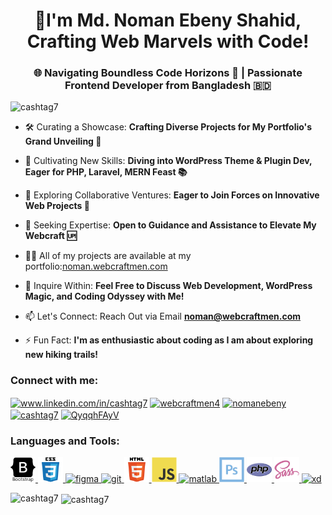 <h1 align="center">👋I'm Md. Noman Ebeny Shahid, Crafting Web Marvels with Code!</h1>
<h3 align="center">🌐 Navigating Boundless Code Horizons 🚀 | Passionate Frontend Developer from Bangladesh 🇧🇩</h3>

<p align="left"> <img src="https://komarev.com/ghpvc/?username=cashtag7&label=Profile%20views&color=0e75b6&style=flat" alt="cashtag7" /> </p>

- 🛠️ Curating a Showcase: **Crafting Diverse Projects for My Portfolio's Grand Unveiling 🚀**

- 🌱 Cultivating New Skills: **Diving into WordPress Theme & Plugin Dev, Eager for PHP, Laravel, MERN Feast 📚**

- 👯 Exploring Collaborative Ventures: **Eager to Join Forces on Innovative Web Projects 🤝**

- 🤝 Seeking Expertise: **Open to Guidance and Assistance to Elevate My Webcraft 🆙**

- 👨‍💻 All of my projects are available at my portfolio:[noman.webcraftmen.com](noman.webcraftmen.com)

- 💬 Inquire Within: **Feel Free to Discuss Web Development, WordPress Magic, and Coding Odyssey with Me!**

- 📫 Let's Connect: Reach Out via Email **noman@webcraftmen.com**

- ⚡ Fun Fact: **I'm as enthusiastic about coding as I am about exploring new hiking trails!**

<h3 align="left">Connect with me:</h3>
<p align="left">
<a href="https://linkedin.com/in/www.linkedin.com/in/cashtag7" target="blank"><img align="center" src="https://raw.githubusercontent.com/rahuldkjain/github-profile-readme-generator/master/src/images/icons/Social/linked-in-alt.svg" alt="www.linkedin.com/in/cashtag7" height="30" width="40" /></a>
<a href="https://fb.com/webcraftmen4" target="blank"><img align="center" src="https://raw.githubusercontent.com/rahuldkjain/github-profile-readme-generator/master/src/images/icons/Social/facebook.svg" alt="webcraftmen4" height="30" width="40" /></a>
<a href="https://instagram.com/nomanebeny" target="blank"><img align="center" src="https://raw.githubusercontent.com/rahuldkjain/github-profile-readme-generator/master/src/images/icons/Social/instagram.svg" alt="nomanebeny" height="30" width="40" /></a>
<a href="https://www.behance.net/cashtag7" target="blank"><img align="center" src="https://raw.githubusercontent.com/rahuldkjain/github-profile-readme-generator/master/src/images/icons/Social/behance.svg" alt="cashtag7" height="30" width="40" /></a>
<a href="https://discord.gg/QyqqhFAyV" target="blank"><img align="center" src="https://raw.githubusercontent.com/rahuldkjain/github-profile-readme-generator/master/src/images/icons/Social/discord.svg" alt="QyqqhFAyV" height="30" width="40" /></a>
</p>

<h3 align="left">Languages and Tools:</h3>
<p align="left"> <a href="https://getbootstrap.com" target="_blank" rel="noreferrer"> <img src="https://raw.githubusercontent.com/devicons/devicon/master/icons/bootstrap/bootstrap-plain-wordmark.svg" alt="bootstrap" width="40" height="40"/> </a> <a href="https://www.w3schools.com/css/" target="_blank" rel="noreferrer"> <img src="https://raw.githubusercontent.com/devicons/devicon/master/icons/css3/css3-original-wordmark.svg" alt="css3" width="40" height="40"/> </a> <a href="https://www.figma.com/" target="_blank" rel="noreferrer"> <img src="https://www.vectorlogo.zone/logos/figma/figma-icon.svg" alt="figma" width="40" height="40"/> </a> <a href="https://git-scm.com/" target="_blank" rel="noreferrer"> <img src="https://www.vectorlogo.zone/logos/git-scm/git-scm-icon.svg" alt="git" width="40" height="40"/> </a> <a href="https://www.w3.org/html/" target="_blank" rel="noreferrer"> <img src="https://raw.githubusercontent.com/devicons/devicon/master/icons/html5/html5-original-wordmark.svg" alt="html5" width="40" height="40"/> </a> <a href="https://developer.mozilla.org/en-US/docs/Web/JavaScript" target="_blank" rel="noreferrer"> <img src="https://raw.githubusercontent.com/devicons/devicon/master/icons/javascript/javascript-original.svg" alt="javascript" width="40" height="40"/> </a> <a href="https://www.mathworks.com/" target="_blank" rel="noreferrer"> <img src="https://upload.wikimedia.org/wikipedia/commons/2/21/Matlab_Logo.png" alt="matlab" width="40" height="40"/> </a> <a href="https://www.photoshop.com/en" target="_blank" rel="noreferrer"> <img src="https://raw.githubusercontent.com/devicons/devicon/master/icons/photoshop/photoshop-line.svg" alt="photoshop" width="40" height="40"/> </a> <a href="https://www.php.net" target="_blank" rel="noreferrer"> <img src="https://raw.githubusercontent.com/devicons/devicon/master/icons/php/php-original.svg" alt="php" width="40" height="40"/> </a> <a href="https://sass-lang.com" target="_blank" rel="noreferrer"> <img src="https://raw.githubusercontent.com/devicons/devicon/master/icons/sass/sass-original.svg" alt="sass" width="40" height="40"/> </a> <a href="https://www.adobe.com/products/xd.html" target="_blank" rel="noreferrer"> <img src="https://cdn.worldvectorlogo.com/logos/adobe-xd.svg" alt="xd" width="40" height="40"/> </a> </p>

<p><img align="left" src="https://github-readme-stats.vercel.app/api/top-langs?username=cashtag7&show_icons=true&locale=en&layout=compact" alt="cashtag7" /></p>

<p>&nbsp;<img align="center" src="https://github-readme-stats.vercel.app/api?username=cashtag7&show_icons=true&locale=en" alt="cashtag7" /></p>
